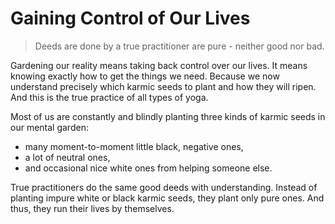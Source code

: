 # Gaining Control of Our Lives

> Deeds are done by a true practitioner are pure - neither good nor bad.

Gardening our reality means taking back control over our lives. It means knowing exactly how to get the things we need. Because we now understand precisely which karmic seeds to plant and how they will ripen. And this is the true practice of all types of yoga.

Most of us are constantly and blindly planting three kinds of karmic seeds in our mental garden:
- many moment-to-moment little black, negative ones,
- a lot of neutral ones,
- and occasional nice white ones from helping someone else.

True practitioners do the same good deeds with understanding. Instead of planting impure white or black karmic seeds, they plant only pure ones. And thus, they run their lives by themselves.
